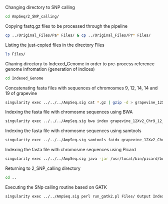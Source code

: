Changing directory to SNP calling
```bash
cd AmpSeq/2_SNP_calling/
```
Copying fastq.gz files to be processed through the pipeline
```bash
cp ../Original_Files/Pa* Files/ & cp ../Original_Files/Pr* Files/
```
Listing the just-copied files in the directory Files
```bash
ls Files/
```
Chaning directory to Indexed_Genome in order to pre-process reference genome infromation (generation of indices)
```bash
cd Indexed_Genome
```
Concatenating fasta files with sequences of chromosmes 9, 12, 14, 14 and 19 of grapevine
```bash
singularity exec ../../../AmpSeq.sig cat *.gz | gzip -d > grapevine_12Xv2_Chr9_12_13_14_19.fa
```
Indexing the fasta file with chromosme sequences using BWA
```bash
singularity exec ../../../AmpSeq.sig bwa index grapevine_12Xv2_Chr9_12_13_14_19.fa
```
Indexing the fasta file with chromosme sequences using samtools
```bash
singularity exec ../../../AmpSeq.sig samtools faidx grapevine_12Xv2_Chr9_12_13_14_19.fa
```
Indexing the fasta file with chromosme sequences using Picard
```bash
singularity exec ../../../AmpSeq.sig java -jar /usr/local/bin/picard/build/libs/picard.jar CreateSequenceDictionary R=grapevine_12Xv2_Chr9_12_13_14_19.fa O=grapevine_12Xv2_Chr9_12_13_14_19.dict
```
Returning to 2_SNP_calling directory
```bash
cd ..
```
Executing the SNp calling routine based on GATK
```bash
singularity exec ../../AmpSeq.sig perl run_gatk2.pl Files/ Output Indexed_Genome/grapevine_12Xv2_Chr9_12_13_14_19.fa
```
